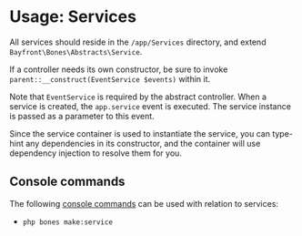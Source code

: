 # Usage: Services

All services should reside in the `/app/Services` directory, and extend `Bayfront\Bones\Abstracts\Service`.

If a controller needs its own constructor, be sure to invoke `parent::__construct(EventService $events)` within it.

Note that `EventService` is required by the abstract controller.
When a service is created, the `app.service` event is executed.
The service instance is passed as a parameter to this event.

Since the service container is used to instantiate the service, you can type-hint any dependencies
in its constructor, and the container will use dependency injection to resolve them for you.

## Console commands

The following [console commands](console.md) can be used with relation to services:

- `php bones make:service`